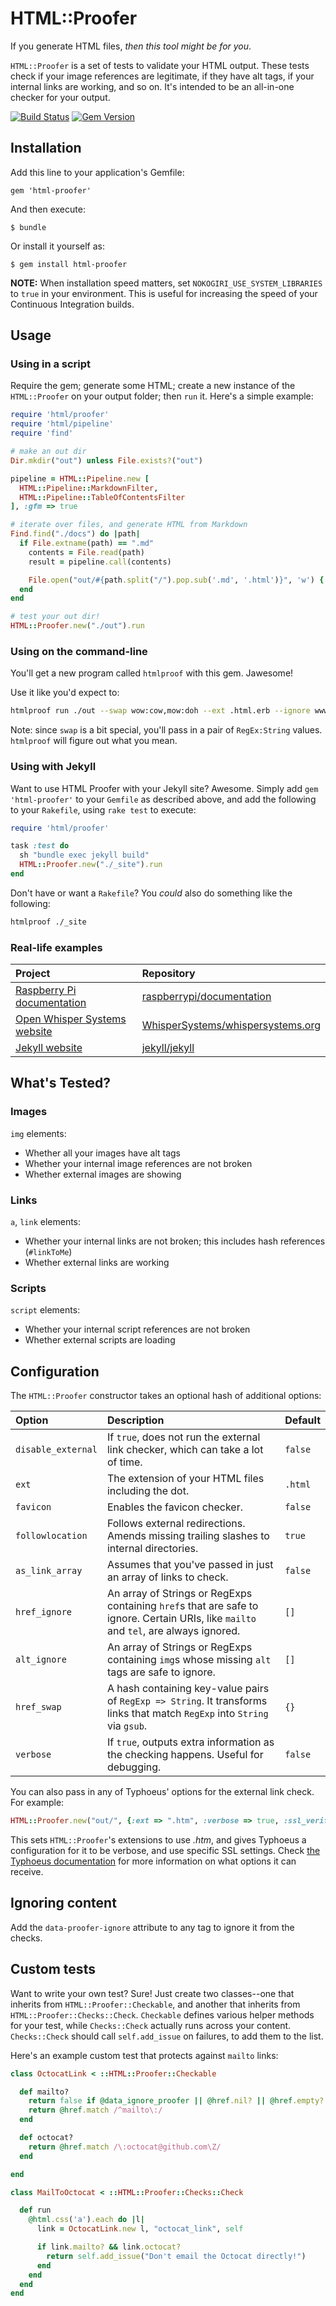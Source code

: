 # HTML::Proofer

If you generate HTML files, _then this tool might be for you_.

`HTML::Proofer` is a set of tests to validate your HTML output. These tests check if your image references are legitimate, if they have alt tags, if your internal links are working, and so on. It's intended to be an all-in-one checker for your output.

[![Build Status](https://travis-ci.org/gjtorikian/html-proofer.png?branch=master)](https://travis-ci.org/gjtorikian/html-proofer) [![Gem Version](https://badge.fury.io/rb/html-proofer.png)](http://badge.fury.io/rb/html-proofer)

## Installation

Add this line to your application's Gemfile:

    gem 'html-proofer'

And then execute:

    $ bundle

Or install it yourself as:

    $ gem install html-proofer

**NOTE:** When installation speed matters, set `NOKOGIRI_USE_SYSTEM_LIBRARIES` to `true` in your environment. This is useful for increasing the speed of your Continuous Integration builds.

## Usage

### Using in a script

Require the gem; generate some HTML; create a new instance of the `HTML::Proofer` on
your output folder; then `run` it. Here's a simple example:

```ruby
require 'html/proofer'
require 'html/pipeline'
require 'find'

# make an out dir
Dir.mkdir("out") unless File.exists?("out")

pipeline = HTML::Pipeline.new [
  HTML::Pipeline::MarkdownFilter,
  HTML::Pipeline::TableOfContentsFilter
], :gfm => true

# iterate over files, and generate HTML from Markdown
Find.find("./docs") do |path|
  if File.extname(path) == ".md"
    contents = File.read(path)
    result = pipeline.call(contents)

    File.open("out/#{path.split("/").pop.sub('.md', '.html')}", 'w') { |file| file.write(result[:output].to_s) }
  end
end

# test your out dir!
HTML::Proofer.new("./out").run
```

### Using on the command-line

You'll get a new program called `htmlproof` with this gem. Jawesome!

Use it like you'd expect to:

``` bash
htmlproof run ./out --swap wow:cow,mow:doh --ext .html.erb --ignore www.github.com
```

Note: since `swap` is a bit special, you'll pass in a pair of `RegEx:String` values.
`htmlproof` will figure out what you mean.

### Using with Jekyll

Want to use HTML Proofer with your Jekyll site? Awesome. Simply add `gem 'html-proofer'`
to your `Gemfile` as described above, and add the following to your `Rakefile`,
using `rake test` to execute:

```ruby
require 'html/proofer'

task :test do
  sh "bundle exec jekyll build"
  HTML::Proofer.new("./_site").run
end
```

Don't have or want a `Rakefile`? You _could_ also do something like the following:

```bash
htmlproof ./_site
```

### Real-life examples

Project | Repository
:--- | :---
[Raspberry Pi documentation](http://www.raspberrypi.org/documentation/) | [raspberrypi/documentation]( https://github.com/raspberrypi/documentation)
[Open Whisper Systems website](https://whispersystems.org/) | [WhisperSystems/whispersystems.org](https://github.com/WhisperSystems/whispersystems.org)
[Jekyll website](http://jekyllrb.com/) | [jekyll/jekyll](https://github.com/jekyll/jekyll)

## What's Tested?

### Images

`img` elements:

* Whether all your images have alt tags
* Whether your internal image references are not broken
* Whether external images are showing

### Links

`a`, `link` elements:

* Whether your internal links are not broken; this includes hash references (`#linkToMe`)
* Whether external links are working

### Scripts

`script` elements:

* Whether your internal script references are not broken
* Whether external scripts are loading

## Configuration

The `HTML::Proofer` constructor takes an optional hash of additional options:

| Option | Description | Default |
| :----- | :---------- | :------ |
| `disable_external` | If `true`, does not run the external link checker, which can take a lot of time. | `false` |
| `ext` | The extension of your HTML files including the dot. | `.html`
| `favicon` | Enables the favicon checker. | `false` |
| `followlocation` | Follows external redirections. Amends missing trailing slashes to internal directories. | `true` |
| `as_link_array` | Assumes that you've passed in just an array of links to check. | `false` |
| `href_ignore` | An array of Strings or RegExps containing `href`s that are safe to ignore. Certain URIs, like `mailto` and `tel`, are always ignored. | `[]` |
| `alt_ignore` | An array of Strings or RegExps containing `img`s whose missing `alt` tags are safe to ignore. | `[]` |
| `href_swap` | A hash containing key-value pairs of `RegExp => String`. It transforms links that match `RegExp` into `String` via `gsub`. | `{}` |
| `verbose` | If `true`, outputs extra information as the checking happens. Useful for debugging. | `false` |

You can also pass in any of Typhoeus' options for the external link check. For example:

``` ruby
HTML::Proofer.new("out/", {:ext => ".htm", :verbose => true, :ssl_verifyhost => 2 })
```

This sets `HTML::Proofer`'s extensions to use _.htm_, and gives Typhoeus a configuration for it to be verbose, and use specific SSL settings. Check [the Typhoeus documentation](https://github.com/typhoeus/typhoeus#other-curl-options) for more information on what options it can receive.

## Ignoring content

Add the `data-proofer-ignore` attribute to any tag to ignore it from the checks.

## Custom tests

Want to write your own test? Sure! Just create two classes--one that inherits from `HTML::Proofer::Checkable`, and another that inherits from `HTML::Proofer::Checks::Check`. `Checkable` defines various helper methods for your test, while `Checks::Check` actually runs across your content. `Checks::Check` should call `self.add_issue` on failures, to add them to the list.

Here's an example custom test that protects against `mailto` links:

``` ruby
class OctocatLink < ::HTML::Proofer::Checkable

  def mailto?
    return false if @data_ignore_proofer || @href.nil? || @href.empty?
    return @href.match /^mailto\:/
  end

  def octocat?
    return @href.match /\:octocat@github.com\Z/
  end

end

class MailToOctocat < ::HTML::Proofer::Checks::Check

  def run
    @html.css('a').each do |l|
      link = OctocatLink.new l, "octocat_link", self

      if link.mailto? && link.octocat?
        return self.add_issue("Don't email the Octocat directly!")
      end
    end
  end
end
```
